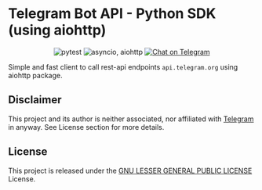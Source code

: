 # Telegram Bot API - Python SDK (using aiohttp)

<p align="center">
<img src="https://img.shields.io/badge/tests-pytest-orange&style=for-the-badge" alt="pytest"/>
<img src="https://img.shields.io/badge/async-asyncio,aiohttp-green&style=for-the-badge" alt="asyncio, aiohttp"/>
<a href="https://t.me/herr_horror"><img src="https://img.shields.io/badge/Chat-on%20Telegram-2CA5E0.svg?logo=telegram&style=for-the-badge" alt="Chat on Telegram"/></a>

</p>


Simple and fast client to call rest-api endpoints `api.telegram.org` using aiohttp package.  

## Disclaimer

This project and its author is neither associated, nor affiliated with [Telegram](https://telegram.org/) in anyway.
See License section for more details.



## License

This project is released under the [GNU LESSER GENERAL PUBLIC LICENSE][link-license] License.

[link-author]: https://github.com/DmitriyKalekin
[link-repo]: https://github.com/DmitriyKalekin/telegram-bot-api
[link-issues]: https://github.com/DmitriyKalekin/telegram-bot-api/issues
[link-contributors]: https://github.com/DmitriyKalekin/telegram-bot-api/contributors
[link-docs]: https://telegram-bot-api.readme.io/docs
[link-license]: https://github.com/DmitriyKalekin/telegram-bot-api/blob/main/LICENSE
[link-jetbrains]: https://www.jetbrains.com/?from=telegram-bot-sdk
[link-telegram-bot-api]: https://core.telegram.org/bots
[link-awesome-telegram-bots]: https://github.com/telegram-bot-sdk/awesome-telegram-bots
